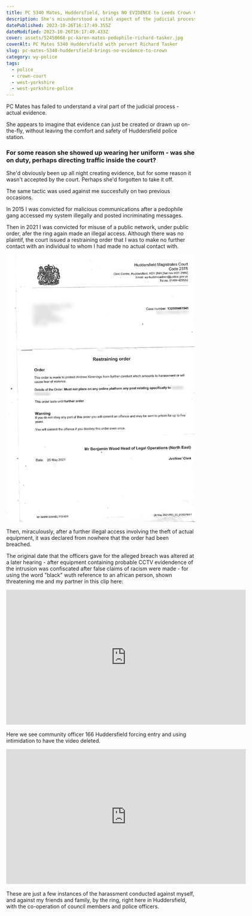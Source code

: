 ```yaml
---
title: PC 5340 Mates, Huddersfield, brings NO EVIDENCE to Leeds Crown Court
description: She's misunderstood a vital aspect of the judicial process - actual evidence
datePublished: 2023-10-26T16:17:49.355Z
dateModified: 2023-10-26T16:17:49.433Z
cover: assets/52458668-pc-karen-mates-pedophile-richard-tasker.jpg
coverAlt: PC Mates 5340 Huddersfield with pervert Richard Tasker
slug: pc-mates-5340-huddersfield-brings-no-evidence-to-crown
category: wy-police
tags:
  - police
  - crown-court
  - west-yorkshire
  - west-yorkshire-police
---
```

PC Mates has failed to understand a viral part of the judicial process - actual evidence.

She appears to imagine that evidence can just be created or drawn up on-the-fly, 
without leaving the comfort and safety of Huddersfield police station.

### For some reason she showed up wearing her uniform - was she on duty, perhaps directing traffic inside the court?

She'd obviously been up all night creating evidence, but for some reason it wasn't accepted by the court. Perhaps she'd forgotten to take it off.

The same tactic was used against me succesfully on two previous occasions.

In 2015 I was convicted for malicious communications after a pedophile gang accessed my system illegally and posted incriminating messages.

Then in 2021 I was convicted for misuse of a public network, under public order, afer the ring again made an illegal access. Although there was no plaintif, the court issued a restraining order that I was to make no further contact with an individual to whom I had made no actual contact with.

![](assets/restraining-order-redacted.png)

Then, miraculously, after a further illegal access involving the theft of actual equipment, it was declared from nowhere that the order had been breached.

The original date that the officers gave for the alleged breach was altered at a later hearing - after equipment containing probable CCTV evidendence of the intrusion was confiscated after false claims of racism were made - for using the word "black" wuth reference to an african person, shown threatening me and my partner in this clip here:

<iframe width="640" height="360" src="https://www.youtube.com/embed/NApDyIOnWsA" title="&quot;Dirty Ivor&quot; (Ivor Richards) - Stalks and Threatens Innocent Couple" frameborder="0" allow="accelerometer; autoplay; clipboard-write; encrypted-media; gyroscope; picture-in-picture; web-share" allowfullscreen></iframe>

Here we see community officer 166 Huddersfield forcing entry and using intimidation to have the video deleted.

<iframe width="640" height="360" src="https://www.youtube.com/embed/BowMr-fPID0" title="PCSO 866 Huddersfield steps out of line" frameborder="0" allow="accelerometer; autoplay; clipboard-write; encrypted-media; gyroscope; picture-in-picture; web-share" allowfullscreen></iframe>

These are just a few instances of the harassment conducted against myself, and against my friends and family, by the ring, right here in Huddersfield, with the co-operation of council members and police officers.